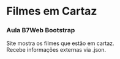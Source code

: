 # Filmes em Cartaz
### Aula B7Web Bootstrap

Site mostra os filmes que estão em cartaz.\
Recebe informações externas via .json.
